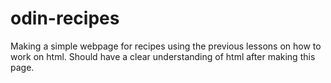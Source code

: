 # odin-recipes

Making a simple webpage for recipes using the previous lessons on how to work on html.
Should have a clear understanding of html after making this page.